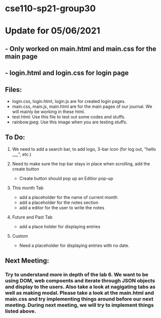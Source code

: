 # cse110-sp21-group30

# Update for 05/06/2021
## - Only worked on main.html and main.css for the main page
## - login.html and login.css for login page 

## Files: 
- login.css, login.html, login.js are for created login pages. 
- main.css, main.js, main.html are for the main pages of our journal. We will mainly be working in these html. 
- test.html: Use this file to test out some codes and stuffs. 
- rainbow.jpeg: Use this image when you are testing stuffs. 



## To Do:

1. We need to add a search bar, to add logo, 3-bar icon (for log out, "hello ___", etc.)
   
2.  Need to make sure the top bar stays in place when scrolling, add the create button</li>
    * Create button should pop up an Editior pop-up

3. This month Tab
    * add a placeholder for the name of current month
    * add a placeholder for the notes section
    * add a editor for the user to write the notes

4. Future and Past Tab
   * add a place holder for displaying entries 

5. Custom 
    * Need a placeholder for displaying entries with no date. 


## Next Meeting: 

### Try to understand more in depth of the lab 6. We want to be using DOM, web compoents and iterate through JSON objects and display to the users. Also take a look at nagigating tabs as well as making modal. Please take a look at the main.html and main.css and try implementing things around before our next meeting. During next meeting, we will try to implement things listed above. 


